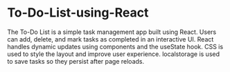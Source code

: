 # To-Do-List-using-React
The To-Do List is a simple task management app built using React. Users can add, delete, and mark tasks as completed in an interactive UI. React handles dynamic updates using components and the useState hook. CSS is used to style the layout and improve user experience. localstorage is used to save tasks so they persist after page reloads.
